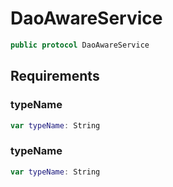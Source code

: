 # DaoAwareService

``` swift
public protocol DaoAwareService
```

## Requirements

### typeName

``` swift
var typeName: String
```

### typeName

``` swift
var typeName: String
```
